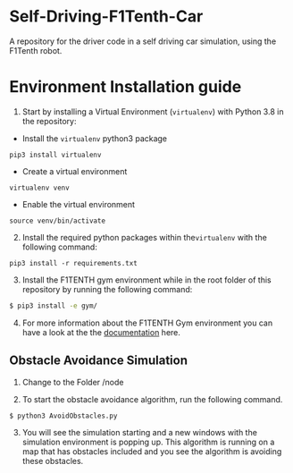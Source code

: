 # Self-Driving-F1Tenth-Car
A repository for the driver code in a self driving car simulation, using the F1Tenth robot.

# Environment Installation guide

1. Start by installing a Virtual Environment (`virtualenv`) with Python 3.8 in the repository:

- Install the `virtualenv` python3 package
```
pip3 install virtualenv
```

- Create a virtual environment
```
virtualenv venv
```

- Enable the virtual environment
```
source venv/bin/activate
```

2. Install the required python packages within the`virtualenv` with the following command:

```
pip3 install -r requirements.txt
```
3. Install the F1TENTH gym environment while in the root folder of this repository by running the following command:
```bash
$ pip3 install -e gym/
```
4. For more information about the F1TENTH Gym environment you can have a look at the the [documentation](https://f1tenth-gym.readthedocs.io/en/latest/) here.

## Obstacle Avoidance Simulation

1. Change to the Folder /node

2. To start the obstacle avoidance algorithm, run the following command.
```bash
$ python3 AvoidObstacles.py
```

3. You will see the simulation starting and a new windows with the simulation environment is popping up. This algorithm is running on a map that has obstacles included and you see the algorithm is avoiding these obstacles.
